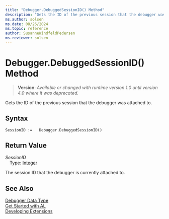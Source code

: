 ```yaml
---
title: "Debugger.DebuggedSessionID() Method"
description: "Gets the ID of the previous session that the debugger was attached to."
ms.author: solsen
ms.date: 08/26/2024
ms.topic: reference
author: SusanneWindfeldPedersen
ms.reviewer: solsen
---
```

[//]: # (START>DO_NOT_EDIT)
[//]: # (IMPORTANT:Do not edit any of the content between here and the END>DO_NOT_EDIT.)
[//]: # (Any modifications should be made in the .xml files in the ModernDev repo.)
# Debugger.DebuggedSessionID() Method
> **Version**: _Available or changed with runtime version 1.0 until version 4.0 where it was deprecated._

Gets the ID of the previous session that the debugger was attached to.


## Syntax
```AL
SessionID :=   Debugger.DebuggedSessionID()
```

## Return Value
*SessionID*  
&emsp;Type: [Integer](../integer/integer-data-type.md)  



[//]: # (IMPORTANT: END>DO_NOT_EDIT)

The session ID that the debugger is currently attached to.

## See Also
[Debugger Data Type](debugger-data-type.md)  
[Get Started with AL](../../devenv-get-started.md)  
[Developing Extensions](../../devenv-dev-overview.md)